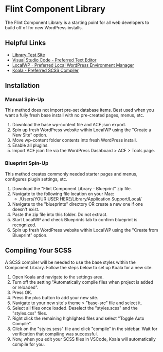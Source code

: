# Flint Component Library
The Flint Component Library is a starting point for all web developers to build off of for new WordPress installs.

## Helpful Links
- [Library Test Site](https://lwsite.flint-group.com/library/)
- [Visual Studio Code - Preferred Text Editor](https://code.visualstudio.com)
- [LocalWP - Preferred Local WordPress Environment Manager](https://localwp.com)
- [Koala - Preferred SCSS Compiler](http://koala-app.com)

## Installation

### Manual Spin-Up
This method does not import pre-set database items. Best used when you want a fully fresh base install with no pre-created pages, menus, etc.
1. Download the base wp-content file and ACF json export.
2. Spin up fresh WordPress website within LocalWP using the "Create a New Site" option.
3. Move wp-content folder contents into fresh WordPress install.
4. Enable all plugins.
5. Import ACF json file via the WordPress Dashboard > ACF > Tools page.

### Blueprint Spin-Up
This method creates commonly needed starter pages and menus, configures plugin settings, etc.
1. Download the "Flint Component Library - Blueprint" zip file.
2. Navigate to the following file location on your Mac:
    - /Users/YOUR USER HERE/Library/Application Support/Local/
3. Navigate to the "blueprints" directory OR create a new one if one doesn't exist.
4. Paste the zip file into this folder. Do not extract.
5. Start LocalWP and check Blueprints tab to confirm blueprint is recognized.
6. Spin up fresh WordPress website within LocalWP using the "Create from Blueprint" option.

## Compiling Your SCSS
A SCSS compiler will be needed to use the base styles within the Component Library. Follow the steps below to set up Koala for a new site.
1. Open Koala and navigate to the settings area.
2. Turn off the setting "Automatically compile files when project is added or reloaded".
3. Press OK.
4. Press the plus button to add your new site.
5. Navigate to your new site's theme > "base-src" file and select it.
6. Select all files once loaded. Deselect the "styles.scss" and the "styles.css" files.
7. Right click the remaining highlighted files and select "Toggle Auto Compile".
8. Click on the "styles.scss" file and click "compile" in the sidebar. Wait for verification that compiling was successful.
9. Now, when you edit your SCSS files in VSCode, Koala will automatically compile for you.